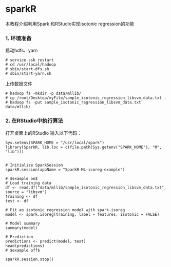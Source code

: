 # sparkR 
本教程介绍利用Spark 和RStudio实现isotonic regression的功能


### 1. 环境准备

启动hdfs、yarn

```
# service ssh restart
# cd /usr/local/hadoop
# sbin/start-dfs.sh
# sbin/start-yarn.sh

```
上传数据文件
```
# hadoop fs -mkdir -p data/mllib/
# cp /root/Desktop/myFile/sample_isotonic_regression_libsvm_data.txt .
# hadoop fs -put sample_isotonic_regression_libsvm_data.txt data/mllib/
```
### 2. 在RStudio中执行算法

打开桌面上的RStudio
输入以下代码：
```
Sys.setenv(SPARK_HOME = "/usr/local/spark")
library(SparkR, lib.loc = c(file.path(Sys.getenv("SPARK_HOME"), "R", "lib")))


# Initialize SparkSession
sparkR.session(appName = "SparkR-ML-isoreg-example")

# $example on$
# Load training data
df <- read.df("data/mllib/sample_isotonic_regression_libsvm_data.txt", source = "libsvm")
training <- df
test <- df

# Fit an isotonic regression model with spark.isoreg
model <- spark.isoreg(training, label ~ features, isotonic = FALSE)

# Model summary
summary(model)

# Prediction
predictions <- predict(model, test)
head(predictions)
# $example off$

sparkR.session.stop()

```
